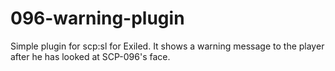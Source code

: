 # 096-warning-plugin
Simple plugin for scp:sl for Exiled. It shows a warning message to the player after he has looked at SCP-096's face.
